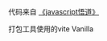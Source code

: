 代码来自 [《javascript悟道》](https://www.dedao.cn/ebook/detail?id=EJmMZXq1b8qOpBlD69XAdP7LEGaKJWEV1L3xRnme5vrVzo4QMZYgNyk2jNA5467K)

打包工具使用的vite Vanilla